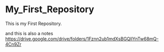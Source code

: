 # My_First_Repository
This is my First Repository.

and this is also a notes
https://drive.google.com/drive/folders/1Fznn2ub1mdXsBGQllYnTw68mQ-4Cn9Zr